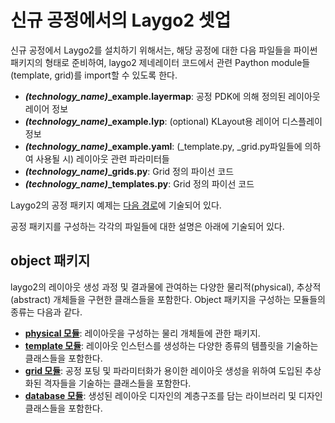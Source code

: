 # 신규 공정에서의 Laygo2 셋업

신규 공정에서 Laygo2를 설치하기 위해서는, 해당 공정에 대한 다음 파일들을 파이썬 패키지의 형태로 준비하여, 
laygo2 제네레이터 코드에서 관련 Paython module들(template, grid)를 import할 수 있도록 한다.

* ***(technology_name)*_example.layermap**: 공정 PDK에 의해 정의된 레이아웃 레이어 정보
* ***(technology_name)*_example.lyp**: (optional) KLayout용 레이어 디스플레이 정보
* ***(technology_name)*_example.yaml**: (_template.py, _grid.py파일들에 의하여 사용될 시) 레이아웃 관련 파라미터들
* ***(technology_name)*_grids.py**: Grid 정의 파이선 코드
* ***(technology_name)*_templates.py**: Grid 정의 파이선 코드

Laygo2의 공정 패키지 예제는 [다음 경로](../../example/technology_example)에 기술되어 있다.

공정 패키지를 구성하는 각각의 파일들에 대한 설명은 아래에 기술되어 있다.

## object 패키지
laygo2의 레이아웃 생성 과정 및 결과물에 관여하는 다양한 물리적(physical), 추상적(abstract) 개체들을 
구현한 클래스들을 포함한다. Object 패키지을 구성하는 모듈들의 종류는 다음과 같다.

* **[physical 모듈](#physical-모듈)**: 레이아웃을 구성하는 물리 개체들에 관한 패키지.
* **[template 모듈](#template-모듈)**: 레이아웃 인스턴스를 생성하는 다양한 종류의 템플릿을 기술하는 클래스들을 
포함한다.
* **[grid 모듈](#grid-모듈)**: 공정 포팅 및 파라미터화가 용이한 레이아웃 생성을 위하여 도입된 추상화된 격자들을 
기술하는 클래스들을 포함한다.
* **[database 모듈](#database-모듈)**: 생성된 레이아웃 디자인의 계층구조를 담는 라이브러리 및 디자인 클래스들을 
포함한다.
